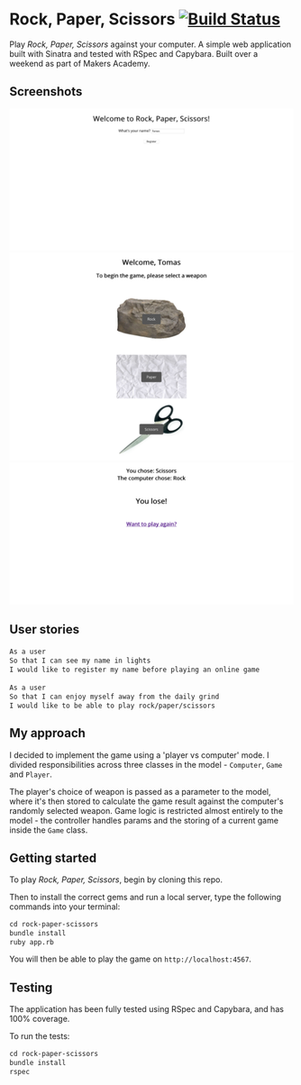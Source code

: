 # Rock, Paper, Scissors [![Build Status](https://travis-ci.org/tomasdoh/rock-paper-scissors.svg?branch=master)](https://travis-ci.org/tomasdoh/rock-paper-scissors)

Play *Rock, Paper, Scissors* against your computer. A simple web application built with Sinatra and tested with RSpec and Capybara. Built over a weekend as part of Makers Academy.

## Screenshots

![Welcome page](/public/screenshots/welcome.png)
![Weapon selection](/public/screenshots/play.png)
![Result](/public/screenshots/result.png)

## User stories
```
As a user
So that I can see my name in lights
I would like to register my name before playing an online game

As a user
So that I can enjoy myself away from the daily grind
I would like to be able to play rock/paper/scissors
```

## My approach

I decided to implement the game using a 'player vs computer' mode. I divided responsibilities across three classes in the model - `Computer`, `Game` and `Player`.

The player's choice of weapon is passed as a parameter to the model, where it's then stored to calculate the game result against the computer's randomly selected weapon. Game logic is restricted almost entirely to the model - the controller handles params and the storing of a current game inside the `Game` class.

## Getting started

To play _Rock, Paper, Scissors_, begin by cloning this repo.

Then to install the correct gems and run a local server, type the following commands into your terminal:
```
cd rock-paper-scissors
bundle install
ruby app.rb
```
You will then be able to play the game on `http://localhost:4567`.

## Testing

The application has been fully tested using RSpec and Capybara, and has 100% coverage.

To run the tests:
```
cd rock-paper-scissors
bundle install
rspec
```
